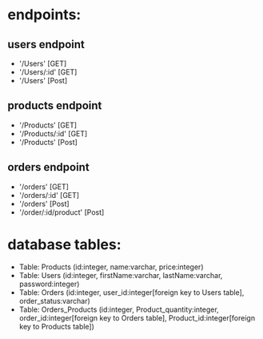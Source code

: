 # endpoints:
## users endpoint
- '/Users' [GET] 
- '/Users/:id' [GET] 
- '/Users' [Post]
## products endpoint
- '/Products' [GET] 
- '/Products/:id' [GET] 
- '/Products' [Post]
## orders endpoint
- '/orders' [GET] 
- '/orders/:id' [GET] 
- '/orders' [Post]
- '/order/:id/product' [Post]
# database tables:
- Table: Products (id:integer, name:varchar, price:integer)
- Table: Users (id:integer, firstName:varchar, lastName:varchar, password:integer)
- Table: Orders (id:integer, user_id:integer[foreign key to Users table], order_status:varchar)
- Table: Orders_Products (id:integer, Product_quantity:integer, order_id:integer[foreign key to Orders table], Product_id:integer[foreign key to Products table])